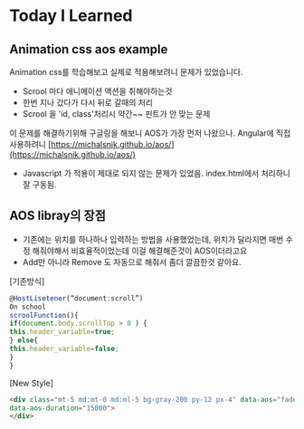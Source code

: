 # Today I Learned

## Animation css aos example 

Animation css를 학습해보고 실제로 적용해보려니 문제가 있었습니다. 
- Scrool 마다 애니메이션 액션을 취해야하는것
- 한번 지나 갔다가 다시 뒤로 갈때의 처리
- Scrool 을 'id, class'처리시 약간~~ 핀트가 안 맞는 문제 

이 문제를 해결하기위해 구글링을 해보니 AOS가 가장 먼저 나왔으나. Angular에 직접 사용하려니 
[https://michalsnik.github.io/aos/](https://michalsnik.github.io/aos/) 

- Javascript 가 적용이 제대로 되지 않는 문제가 있었음.
index.html에서 처리하니 잘 구동됨. 

## AOS libray의 장점
- 기존에는 위치를 하나하나 입력하는 방법을 사용했었는데, 위치가 달라지면 매번 수정 해줘야해서 비효율적이었는데 이걸 해결해준것이 AOS이더라고요
- Add만 아니라 Remove 도 자동으로 해줘서 좀더 깔끔한것 같아요.

[기존방식]
```javascript 
@HostLisetener(“document:scroll”)
On school
scroolFunction(){
if(document.body.scrollTop > 0 ) {
this.header_variable=true;
} else{
this.header_variable=false;
}
}
```

[New Style]
```html
<div class="mt-5 md:mt-0 md:ml-5 bg-gray-200 py-12 px-4" data-aos="fade-down" data-aos-easing="linear"
data-aos-duration="15000">
</div>
```

